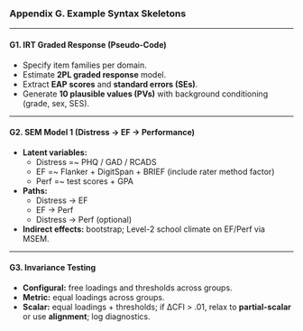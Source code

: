 ### Appendix G. Example Syntax Skeletons

---

#### G1. IRT Graded Response (Pseudo-Code)
- Specify item families per domain.  
- Estimate **2PL graded response** model.  
- Extract **EAP scores** and **standard errors (SEs)**.  
- Generate **10 plausible values (PVs)** with background conditioning (grade, sex, SES).

---

#### G2. SEM Model 1 (Distress → EF → Performance)
- **Latent variables:**  
  - Distress =~ PHQ / GAD / RCADS  
  - EF =~ Flanker + DigitSpan + BRIEF (include rater method factor)  
  - Perf =~ test scores + GPA
- **Paths:**  
  - Distress → EF  
  - EF → Perf  
  - Distress → Perf (optional)
- **Indirect effects:** bootstrap; Level-2 school climate on EF/Perf via MSEM.

---

#### G3. Invariance Testing
- **Configural:** free loadings and thresholds across groups.  
- **Metric:** equal loadings across groups.  
- **Scalar:** equal loadings + thresholds; if ΔCFI > .01, relax to **partial-scalar** or use **alignment**; log diagnostics.
